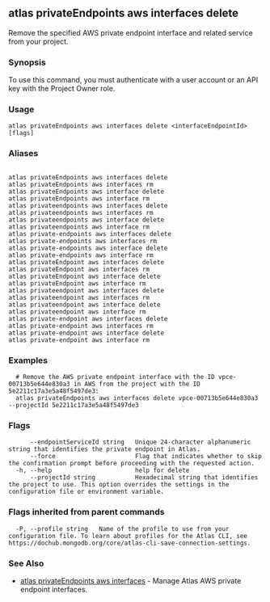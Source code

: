 ## atlas privateEndpoints aws interfaces delete

Remove the specified AWS private endpoint interface and related service from your project.


### Synopsis

To use this command, you must authenticate with a user account or an API key with the Project Owner role.


### Usage
```
atlas privateEndpoints aws interfaces delete <interfaceEndpointId> [flags]
```

### Aliases
```

atlas privateEndpoints aws interfaces delete
atlas privateEndpoints aws interfaces rm
atlas privateEndpoints aws interface delete
atlas privateEndpoints aws interface rm
atlas privateendpoints aws interfaces delete
atlas privateendpoints aws interfaces rm
atlas privateendpoints aws interface delete
atlas privateendpoints aws interface rm
atlas private-endpoints aws interfaces delete
atlas private-endpoints aws interfaces rm
atlas private-endpoints aws interface delete
atlas private-endpoints aws interface rm
atlas privateEndpoint aws interfaces delete
atlas privateEndpoint aws interfaces rm
atlas privateEndpoint aws interface delete
atlas privateEndpoint aws interface rm
atlas privateendpoint aws interfaces delete
atlas privateendpoint aws interfaces rm
atlas privateendpoint aws interface delete
atlas privateendpoint aws interface rm
atlas private-endpoint aws interfaces delete
atlas private-endpoint aws interfaces rm
atlas private-endpoint aws interface delete
atlas private-endpoint aws interface rm
```

### Examples

```
  # Remove the AWS private endpoint interface with the ID vpce-00713b5e644e830a3 in AWS from the project with the ID 5e2211c17a3e5a48f5497de3:
  atlas privateEndpoints aws interfaces delete vpce-00713b5e644e830a3 --projectId 5e2211c17a3e5a48f5497de3
```


### Flags

```
      --endpointServiceId string   Unique 24-character alphanumeric string that identifies the private endpoint in Atlas.
      --force                      Flag that indicates whether to skip the confirmation prompt before proceeding with the requested action.
  -h, --help                       help for delete
      --projectId string           Hexadecimal string that identifies the project to use. This option overrides the settings in the configuration file or environment variable.

```


### Flags inherited from parent commands

```
  -P, --profile string   Name of the profile to use from your configuration file. To learn about profiles for the Atlas CLI, see https://dochub.mongodb.org/core/atlas-cli-save-connection-settings.

```

### See Also


* [atlas privateEndpoints aws interfaces](atlas_privateEndpoints_aws_interfaces.md)	- Manage Atlas AWS private endpoint interfaces.



